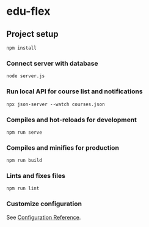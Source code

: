 # edu-flex

## Project setup
```
npm install
```
### Connect server with database
```
node server.js
```
### Run local API for course list and notifications
```
npx json-server --watch courses.json
```
### Compiles and hot-reloads for development
```
npm run serve
```

### Compiles and minifies for production
```
npm run build
```

### Lints and fixes files
```
npm run lint
```


### Customize configuration
See [Configuration Reference](https://cli.vuejs.org/config/).
